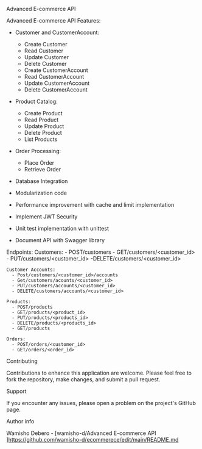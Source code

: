 Advanced E-commerce API

Advanced E-commerce API Features:

  - Customer and CustomerAccount:
      - Create Customer
      - Read Customer
      - Update Customer
      - Delete Customer
      - Create CustomerAccount
      - Read CustomerAccount
      - Update CustomerAccount
      - Delete CustomerAccount

  - Product Catalog:
      - Create Product
      - Read Product
      - Update Product
      - Delete Product
      - List Products

  - Order Processing:
      - Place Order
      - Retrieve Order

  - Database Integration

  - Modularization code

  - Performance improvement with cache and limit implementation

  - Implement JWT Security

  - Unit test implementation with unittest

  - Document API with Swagger library

Endpoints:
    Customers:
      - POST/customers
      - GET/customers/<customer_id>
      - PUT/customers/<customer_id>
      -DELETE/customers/<customer_id>
    
    Customer Accounts:
      - Post/customers/<customer_id>/accounts
      - Get/customers/acounts/<customer_id>
      - PUT/customers/accounts/<customer_id>
      - DELETE/customers/accounts/<customer_id>

    Products:
      - POST/products
      - GET/products/<product_id>
      - PUT/products/<products_id>
      - DELETE/products/<products_id>
      - GET/products

    Orders:
      - POST/orders/<customer_id>
      - GET/orders/<order_id>    

Contributing

Contributions to enhance this application are welcome. Please feel free to fork the repository, make changes, and submit a pull request.

Support

If you encounter any issues, please open a problem on the project's GitHub page.

Author info

Wamisho Debero - [wamisho-d/Advanced E-commerce API ]https://github.com/wamisho-d/ecommerece/edit/main/README.md
